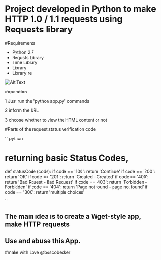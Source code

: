 # Project developed in Python to make HTTP 1.0 / 1.1 requests using Requests library

#Requirements
* Python 2.7
* Requsts Library
* Time Library
* Library
* Library re

![Alt Text](getUrl/blob/master/exemplo.jpg)



#operation

1 Just run the "python app.py" commands

2 inform the URL

3 choose whether to view the HTML content or not


#Parts of the request status verification code


`` python
# returning basic Status Codes,
def statusCode (code):
    if code == '100':
     return 'Continue'
    if code == '200':
      return 'OK'
    if code == '201':
     return 'Created - Created'
    if code == '400':
        return 'Bad Rquest - Bad Request'
    if code == '403':
        return 'Forbidden - Forbidden'
    if code == '404':
        return 'Page not found - page not found'
    if code == '300':
     return 'multiple choices'

``

## The main idea is to create a Wget-style app, make HTTP requests
## Use and abuse this App.

#make with Love @boscobecker

